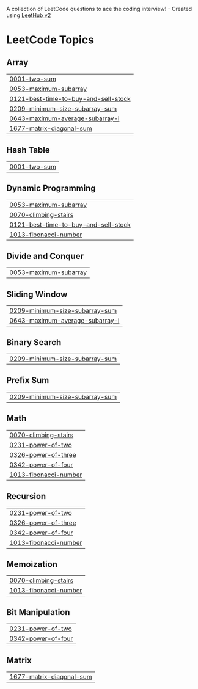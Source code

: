 A collection of LeetCode questions to ace the coding interview! - Created using [LeetHub v2](https://github.com/arunbhardwaj/LeetHub-2.0)
<!---LeetCode Topics Start-->
# LeetCode Topics
## Array
|  |
| ------- |
| [0001-two-sum](https://github.com/harsh308050/LeetCode/tree/master/0001-two-sum) |
| [0053-maximum-subarray](https://github.com/harsh308050/LeetCode/tree/master/0053-maximum-subarray) |
| [0121-best-time-to-buy-and-sell-stock](https://github.com/harsh308050/LeetCode/tree/master/0121-best-time-to-buy-and-sell-stock) |
| [0209-minimum-size-subarray-sum](https://github.com/harsh308050/LeetCode/tree/master/0209-minimum-size-subarray-sum) |
| [0643-maximum-average-subarray-i](https://github.com/harsh308050/LeetCode/tree/master/0643-maximum-average-subarray-i) |
| [1677-matrix-diagonal-sum](https://github.com/harsh308050/LeetCode/tree/master/1677-matrix-diagonal-sum) |
## Hash Table
|  |
| ------- |
| [0001-two-sum](https://github.com/harsh308050/LeetCode/tree/master/0001-two-sum) |
## Dynamic Programming
|  |
| ------- |
| [0053-maximum-subarray](https://github.com/harsh308050/LeetCode/tree/master/0053-maximum-subarray) |
| [0070-climbing-stairs](https://github.com/harsh308050/LeetCode/tree/master/0070-climbing-stairs) |
| [0121-best-time-to-buy-and-sell-stock](https://github.com/harsh308050/LeetCode/tree/master/0121-best-time-to-buy-and-sell-stock) |
| [1013-fibonacci-number](https://github.com/harsh308050/LeetCode/tree/master/1013-fibonacci-number) |
## Divide and Conquer
|  |
| ------- |
| [0053-maximum-subarray](https://github.com/harsh308050/LeetCode/tree/master/0053-maximum-subarray) |
## Sliding Window
|  |
| ------- |
| [0209-minimum-size-subarray-sum](https://github.com/harsh308050/LeetCode/tree/master/0209-minimum-size-subarray-sum) |
| [0643-maximum-average-subarray-i](https://github.com/harsh308050/LeetCode/tree/master/0643-maximum-average-subarray-i) |
## Binary Search
|  |
| ------- |
| [0209-minimum-size-subarray-sum](https://github.com/harsh308050/LeetCode/tree/master/0209-minimum-size-subarray-sum) |
## Prefix Sum
|  |
| ------- |
| [0209-minimum-size-subarray-sum](https://github.com/harsh308050/LeetCode/tree/master/0209-minimum-size-subarray-sum) |
## Math
|  |
| ------- |
| [0070-climbing-stairs](https://github.com/harsh308050/LeetCode/tree/master/0070-climbing-stairs) |
| [0231-power-of-two](https://github.com/harsh308050/LeetCode/tree/master/0231-power-of-two) |
| [0326-power-of-three](https://github.com/harsh308050/LeetCode/tree/master/0326-power-of-three) |
| [0342-power-of-four](https://github.com/harsh308050/LeetCode/tree/master/0342-power-of-four) |
| [1013-fibonacci-number](https://github.com/harsh308050/LeetCode/tree/master/1013-fibonacci-number) |
## Recursion
|  |
| ------- |
| [0231-power-of-two](https://github.com/harsh308050/LeetCode/tree/master/0231-power-of-two) |
| [0326-power-of-three](https://github.com/harsh308050/LeetCode/tree/master/0326-power-of-three) |
| [0342-power-of-four](https://github.com/harsh308050/LeetCode/tree/master/0342-power-of-four) |
| [1013-fibonacci-number](https://github.com/harsh308050/LeetCode/tree/master/1013-fibonacci-number) |
## Memoization
|  |
| ------- |
| [0070-climbing-stairs](https://github.com/harsh308050/LeetCode/tree/master/0070-climbing-stairs) |
| [1013-fibonacci-number](https://github.com/harsh308050/LeetCode/tree/master/1013-fibonacci-number) |
## Bit Manipulation
|  |
| ------- |
| [0231-power-of-two](https://github.com/harsh308050/LeetCode/tree/master/0231-power-of-two) |
| [0342-power-of-four](https://github.com/harsh308050/LeetCode/tree/master/0342-power-of-four) |
## Matrix
|  |
| ------- |
| [1677-matrix-diagonal-sum](https://github.com/harsh308050/LeetCode/tree/master/1677-matrix-diagonal-sum) |
<!---LeetCode Topics End-->